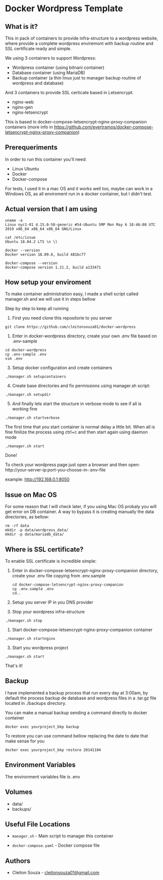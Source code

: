 # Docker Wordpress Template

## What is it?
This in pack of containers to provide infra-structure to a wordpress website, where provide a complete wordpress enviremont with backup routine and SSL certificate ready and simple.

We using 3 containers to support Wordpress:
- Wordpress container (using bitnani container)
- Database container (using MariaDB)
- Backup container (a thin linux just to manager backup routine of wordpress and database)

And 3 containers to provide SSL certicate based in Letsencrypt.
- nginx-web
- nginx-gen
- nginx-letsencrypt
  
This is based in docker-compose-letsencrypt-nginx-proxy-companion containers (more info in https://github.com/evertramos/docker-compose-letsencrypt-nginx-proxy-companion)


## Prerequeriments
In order to run this container you'll need:

- Linux Ubuntu 
- Docker
- Docker-compose

For tests, I used it in a mac OS and it works well too, maybe can work in a Windows OS, as all enviroment run in a docker container, but I didn't test.


## Actual version that I am using
```
uname -a
Linux nyc1-01 4.15.0-50-generic #54-Ubuntu SMP Mon May 6 18:46:08 UTC 2019 x86_64 x86_64 x86_64 GNU/Linux

cat /etc/issue
Ubuntu 18.04.2 LTS \n \l

docker --version
Docker version 18.09.6, build 481bc77

docker-compose --version
docker-compose version 1.21.2, build a133471
```


## How setup your enviroment
To make container administration easy, I made a shell script called manager.sh and we will use it in steps bellow

Step by step to keep all running

1. First you need clone this repositorie to you server
```
git clone https://github.com/cleitonsouza01/docker-wordpress
```

1. Enter in docker-wordpress directory, create your own .env file based on .env-sample
```
cd docker-wordpress
cp .env-sample .env
vim .env
```

3. Setup docker configuration and create containers
```
./manager.sh setupcontainers
```

4. Create base directories and fix permissions using manager.sh script:
```
./manager.sh setupdir
```

5. And finally lets start the structure in verbose mode to see if all is working fine
```
./manager.sh startverbose
```

The first time that you start container is normal delay a little bit. When all is fine finilize the process using ctrl+c and then start again using daemon mode
```
./manager.sh start
```

Done! 

To check your wordpress page just open a browser and then open:
http://your-server-ip:port-you-choose-in-.env-file

example:
http://192.168.0.1:8050

## Issue on Mac OS
For some reason that I will check later, if you using Mac OS probaly you will get error on DB container.
A way to bypass it is creating manually the data directories, as bellow:
```
rm -rf data
mkdir -p data/wordpress_data/
mkdir -p data/mariadb_data/
```

## Where is SSL certificate?
To enable SSL certificate is incredible simple:

1. Enter in docker-compose-letsencrypt-nginx-proxy-companion directory, create your .env file copying from .env.sample
   ```
   cd docker-compose-letsencrypt-nginx-proxy-companion
   cp .env.sample .env
   cd..
   ```

2. Setup you server IP in you DNS provider
   
3. Stop your wordpress infra-structure
```
./manager.sh stop
```

1. Start docker-compose-letsencrypt-nginx-proxy-companion container
```
./manager.sh startnginx
```

3. Start you wordpress project
```
./manager.sh start
```

That's it!

## Backup
I have implemented a backup process that run every day at 3:00am, by default the process backup de database and wordpress files in a .tar.gz file located in ./backups directory.

You can make a manual backup sending a command directly to docker container

```
docker exec yourproject_bkp backup
```

To restore you can use command bellow replacing the date to date that make sense for you
```
docker exec yourproject_bkp restore 20141104
```


## Environment Variables

The environment variables file is .env


## Volumes

* data/
* backups/


## Useful File Locations

* `manager.sh` - Main script to manager this container
  
* `docker-compose.yaml` - Docker compose file


## Authors

* Cleiton Souza - cleitonsouza01@gmail.com

